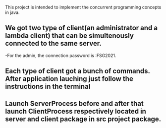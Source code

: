 This project is intended to implement the concurrent programming concepts in java.

## We got two type of client(an administrator and a lambda client) that can be simultenously connected to the same server.

-For the admin, the connection password is :FSG2021.

## Each type of client got a bunch of commands. After application lauching just follow the instructions in the terminal

## Launch ServerProcess before and after that launch ClientProcess respectively located in server and client package in src project package.